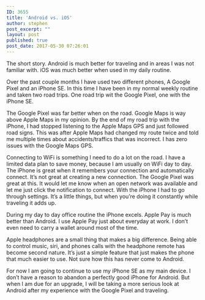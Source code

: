```yaml
---
ID: 3655
title: 'Android vs. iOS'
author: stephen
post_excerpt: ""
layout: post
published: true
post_date: 2017-05-30 07:26:01
---
```

<p id="4ab3" class="graf graf--p graf-after--h3">The short story. Android is much better for traveling and in areas I was not familiar with. iOS was much better when used in my daily routine.</p>
<p id="0c0d" class="graf graf--p graf-after--p">Over the past couple months I have used two different phones, A Google Pixel and an iPhone SE. In this time I have been in my normal weekly routine and taken two road trips. One road trip wit the Google Pixel, one with the iPhone SE.</p>
<p id="3838" class="graf graf--p graf-after--p">The Google Pixel was far better when on the road. Google Maps is way above Apple Maps in my opinion. By the end of my road trip with the iPhone, I had stopped listening to the Apple Maps GPS and just followed road signs. This was after Apple Maps had changed my route twice and told me multiple times about accidents/traffics that was incorrect. I has zero issues with the Google Maps GPS.</p>
<p id="5836" class="graf graf--p graf-after--p">Connecting to WiFi is something I need to do a lot on the road. I have a limited data plan to save money, because I am usually on WiFi day to day. The iPhone is great when it remembers your connection and automatically connect. It’s not great at creating a new connection. The Google Pixel was great at this. It would let me know when an open network was available and let me just click the notification to connect. With the iPhone I had to go through settings. It’s a little things, but when you’re doing it constantly while traveling it adds up.</p>
<p id="4b1f" class="graf graf--p graf-after--p">During my day to day office routine the iPhone excels. Apple Pay is much better than Android. I use Apple Pay just about everyday at work. I don’t even need to carry a wallet around most of the time.</p>
<p id="04c8" class="graf graf--p graf-after--p">Apple headphones are a small thing that makes a big difference. Being able to control music, siri, and phones calls with the headphone remote has become second nature. It’s just a simple feature that just makes the phone that much easier to use. Not sure how this has never come to Android.</p>
<p id="f78b" class="graf graf--p graf-after--p graf--trailing">For now I am going to continue to use my iPhone SE as my main device. I don’t have a reason to abandon a perfectly good iPhone for Android. But when I am due for an upgrade, I will be taking a more serious look at Android after my experience with the Google Pixel and traveling.</p>